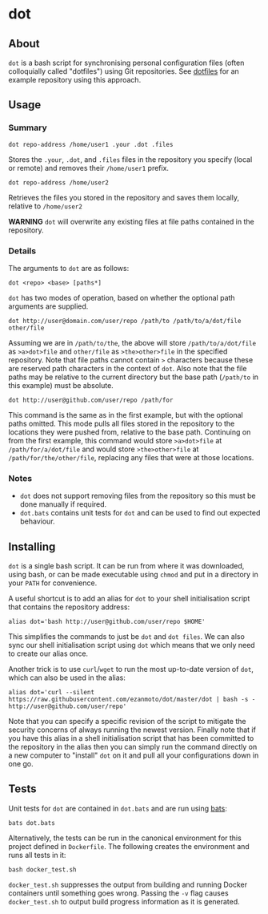 dot
===

About
-----

`dot` is a bash script for synchronising personal configuration files (often
colloquially called "dotfiles") using Git repositories. See
[dotfiles](https://github.com/eZanmoto/dotfiles) for an example repository using
this approach.

Usage
-----

### Summary

    dot repo-address /home/user1 .your .dot .files

Stores the `.your`, `.dot`, and `.files` files in the repository you specify
(local or remote) and removes their `/home/user1` prefix.

    dot repo-address /home/user2

Retrieves the files you stored in the repository and saves them locally,
relative to `/home/user2`

**WARNING** `dot` will overwrite any existing files at file paths contained in
the repository.

### Details

The arguments to `dot` are as follows:

    dot <repo> <base> [paths*]

`dot` has two modes of operation, based on whether the optional path arguments
are supplied.

    dot http://user@domain.com/user/repo /path/to /path/to/a/dot/file other/file

Assuming we are in `/path/to/the`, the above will store `/path/to/a/dot/file` as
`>a>dot>file` and `other/file` as `>the>other>file` in the specified repository.
Note that file paths cannot contain `>` characters because these are reserved
path characters in the context of `dot`. Also note that the file paths may be
relative to the current directory but the base path (`/path/to` in this example)
must be absolute.

    dot http://user@github.com/user/repo /path/for

This command is the same as in the first example, but with the optional paths
omitted. This mode pulls all files stored in the repository to the locations
they were pushed from, relative to the base path. Continuing on from the first
example, this command would store `>a>dot>file` at `/path/for/a/dot/file` and
would store `>the>other>file` at `/path/for/the/other/file`, replacing any files
that were at those locations.

### Notes

* `dot` does not support removing files from the repository so this must be done
  manually if required.
* `dot.bats` contains unit tests for `dot` and can be used to find out expected
  behaviour.

Installing
----------

`dot` is a single bash script. It can be run from where it was downloaded, using
bash, or can be made executable using `chmod` and put in a directory in your
`PATH` for convenience.

A useful shortcut is to add an alias for `dot` to your shell initialisation
script that contains the repository address:

    alias dot='bash http://user@github.com/user/repo $HOME'

This simplifies the commands to just be `dot` and `dot files`. We can also sync
our shell initialisation script using `dot` which means that we only need to
create our alias once.

Another trick is to use `curl`/`wget` to run the most up-to-date version of
`dot`, which can also be used in the alias:

    alias dot='curl --silent https://raw.githubusercontent.com/ezanmoto/dot/master/dot | bash -s - http://user@github.com/user/repo'

Note that you can specify a specific revision of the script to mitigate the
security concerns of always running the newest version. Finally note that if you
have this alias in a shell initialisation script that has been committed to the
repository in the alias then you can simply run the command directly on a new
computer to "install" `dot` on it and pull all your configurations down in one
go.

Tests
-----

Unit tests for `dot` are contained in `dot.bats` and are run using
[bats](https://github.com/sstephenson/bats):

    bats dot.bats

Alternatively, the tests can be run in the canonical environment for this
project defined in `Dockerfile`. The following creates the environment and runs
all tests in it:

    bash docker_test.sh

`docker_test.sh` suppresses the output from building and running Docker
containers until something goes wrong. Passing the `-v` flag causes
`docker_test.sh` to output build progress information as it is generated.
